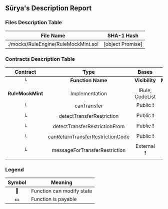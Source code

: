 ## Sūrya's Description Report

### Files Description Table


|  File Name  |  SHA-1 Hash  |
|-------------|--------------|
| ./mocks/RuleEngine/RuleMockMint.sol | [object Promise] |


### Contracts Description Table


|  Contract  |         Type        |       Bases      |                  |                 |
|:----------:|:-------------------:|:----------------:|:----------------:|:---------------:|
|     └      |  **Function Name**  |  **Visibility**  |  **Mutability**  |  **Modifiers**  |
||||||
| **RuleMockMint** | Implementation | IRule, CodeList |||
| └ | canTransfer | Public ❗️ |   |NO❗️ |
| └ | detectTransferRestriction | Public ❗️ |   |NO❗️ |
| └ | detectTransferRestrictionFrom | Public ❗️ |   |NO❗️ |
| └ | canReturnTransferRestrictionCode | Public ❗️ |   |NO❗️ |
| └ | messageForTransferRestriction | External ❗️ |   |NO❗️ |


### Legend

|  Symbol  |  Meaning  |
|:--------:|-----------|
|    🛑    | Function can modify state |
|    💵    | Function is payable |
